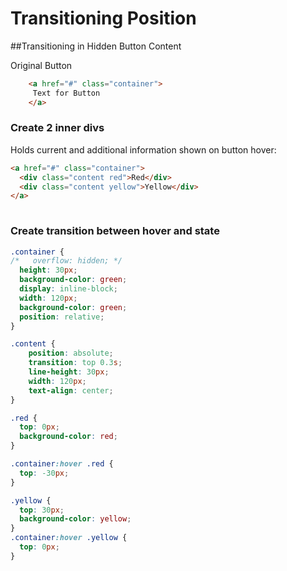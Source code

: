# Transitioning Position


##Transitioning in Hidden Button Content

Original Button

```html
    <a href="#" class="container">
     Text for Button
    </a>
```

### Create 2 inner divs

Holds current and additional information shown on button hover:

```html
<a href="#" class="container">
  <div class="content red">Red</div>
  <div class="content yellow">Yellow</div>
</a>
    
```

### Create transition between hover and state

```css
.container {
/*   overflow: hidden; */
  height: 30px;
  background-color: green;
  display: inline-block;
  width: 120px;
  background-color: green;
  position: relative;
}

.content {
    position: absolute;
    transition: top 0.3s;
    line-height: 30px;
    width: 120px;
    text-align: center;
}

.red {
  top: 0px;
  background-color: red;
}

.container:hover .red {
  top: -30px;
}

.yellow {
  top: 30px;
  background-color: yellow;
}
.container:hover .yellow {
  top: 0px;
}
```
[](codepen:Kaatje/pen/GoMXwd)





